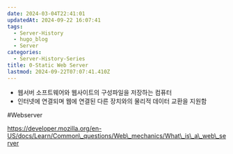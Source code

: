 ```yaml
---
date: 2024-03-04T22:41:01
updatedAt: 2024-09-22 16:07:41
tags:
  - Server-History
  - hugo_blog
  - Server
categories:
  - Server-History-Series
title: 0-Static Web Server
lastmod: 2024-09-22T07:07:41.410Z
---
```

* 웹서버 소프트웨어와 웹사이트의 구성파일을 저장하는 컴퓨터
* 인터넷에 연결되며 웹에 연결된 다른 장치와의 물리적 데이터 교환을 지원함

\#Webserver

https://developer.mozilla.org/en-US/docs/Learn/Common\_questions/Web\_mechanics/What\_is\_a\_web\_server
